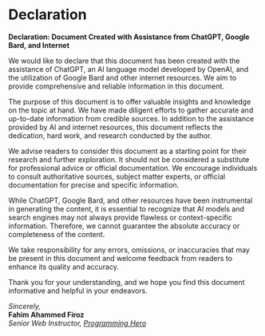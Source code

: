 # Declaration

**Declaration: Document Created with Assistance from ChatGPT, Google Bard, and Internet**

We would like to declare that this document has been created with the assistance of ChatGPT, an AI language model developed by OpenAI, and the utilization of Google Bard and other internet resources. We aim to provide comprehensive and reliable information in this document.

The purpose of this document is to offer valuable insights and knowledge on the topic at hand. We have made diligent efforts to gather accurate and up-to-date information from credible sources. In addition to the assistance provided by AI and internet resources, this document reflects the dedication, hard work, and research conducted by the author.

We advise readers to consider this document as a starting point for their research and further exploration. It should not be considered a substitute for professional advice or official documentation. We encourage individuals to consult authoritative sources, subject matter experts, or official documentation for precise and specific information.

While ChatGPT, Google Bard, and other resources have been instrumental in generating the content, it is essential to recognize that AI models and search engines may not always provide flawless or context-specific information. Therefore, we cannot guarantee the absolute accuracy or completeness of the content.

We take responsibility for any errors, omissions, or inaccuracies that may be present in this document and welcome feedback from readers to enhance its quality and accuracy.

Thank you for your understanding, and we hope you find this document informative and helpful in your endeavors.

*Sincerely,* <br>
**Fahim Ahammed Firoz** <br>
*Senior Web Instructor, [Programming Hero](web.programming-hero.com)*